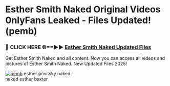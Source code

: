 # Esther Smith Naked Original Videos 0nlyFans Leaked - Files Updated! (pemb)

<h3>🔴 CLICK HERE 🌐==►► <a href="https://tinyurl.com/up5wt9bj" rel="nofollow">Esther Smith Naked Updated Files</a></h3>

Get Esther Smith Naked and all content. Now you can access all videos and pictures of Esther Smith Naked. New Updated Files 2025!

[![pemb](https://i.imgur.com/ABiUzMV.gif)](https://tinyurl.com/up5wt9bj)
esther povitsky naked<br>
naked esther baxter